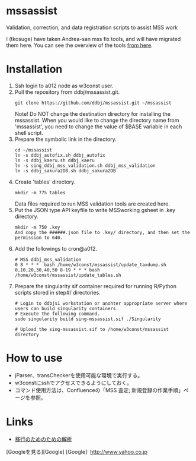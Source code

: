 # mssassist
Validation, correction, and data registration scripts to assist MSS work

I (tkosuge) have taken Andrea-san mss fix tools, and will have migrated them here. You can see the overview of the tools [from here](https://github.com/ddbj/ddbj_curator_assistant/blob/main/README.md#mass-dataset-documentation).

# Installation
1. Ssh login to a012 node as w3const user.
1. Pull the repository from ddbj/mssassist.git.
    ~~~
    git clone https://github.com/ddbj/mssassist.git ~/mssassist
    ~~~
    Note! Do NOT change the destination directory for installing the mssassist. When you would like to change the directory name from 'mssassist',       you need to change the value of $BASE variable in each shell script.
1. Prepare the symbolic link in the directory.
    ~~~
    cd ~/mssassist
    ln -s ddbj_autofix.sh ddbj_autofix
    ln -s ddbj_kaeru.sh ddbj_kaeru
    ln -s sing_ddbj_mss_validation.sh ddbj_mss_validation
    ln -s ddbj_sakura2DB.sh ddbj_sakura2DB
    ~~~
1. Create 'tables' directory.
    ~~~
    mkdir -m 775 tables
    ~~~
    Data files required to run MSS validation tools are created here.
1. Put the JSON type API keyfile to write MSSworking gsheet in .key directory.
   ~~~
   mkdir -m 750 .key
   And copy the ######.json file to .key/ directory, and then set the permission to 640.
   ~~~
1. Add the followings to cron@a012.
    ~~~
    # MSS ddbj_mss_validation
    0 8 * * *  bash /home/w3const/mssassist/update_taxdump.sh
    0,10,20,30,40,50 8-19 * * * bash /home/w3const/mssassist/update_tables.sh
    ~~~
1. Prepare the singularity sif container required for running R/Python scripts stored in step#/ directories.
   ~~~
   # Login to ddbjs1 workstation or anohter appropriate server where users can build singularity containers.
   # Execute the following command.
   sudo singularity build sing-mssassist.sif ./Singularity
   
   # Upload the sing-mssassist.sif to /home/w3const/mssassist directory 
   ~~~

# How to use
- jParser、transCheckerを使用可能な環境で実行する。
- w3constにsshでアクセスできるようにしておく。
- コマンド使用方法は、Confluenceの「MSS 査定; 新規登録の作業手順」ページを参照。

# Links
- [移行のためのための解析](https://docs.google.com/document/d/1qdvaYgYwO0oA49H1lJf_P16XcGtYWAWD7XbIltqimm8/edit?pli=1&tab=t.0#heading=h.bbg6c1jm8mfl)

[Googleを見る][Google]
[Google]: http://www.yahoo.co.jp
